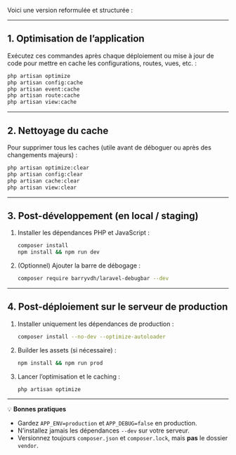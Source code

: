 Voici une version reformulée et structurée :

---

## 1. Optimisation de l’application

Exécutez ces commandes après chaque déploiement ou mise à jour de code pour mettre en cache les configurations, routes, vues, etc. :

```bash
php artisan optimize
php artisan config:cache
php artisan event:cache
php artisan route:cache
php artisan view:cache
```

---

## 2. Nettoyage du cache

Pour supprimer tous les caches (utile avant de déboguer ou après des changements majeurs) :

```bash
php artisan optimize:clear
php artisan config:clear
php artisan cache:clear
php artisan view:clear
```

---

## 3. Post-développement (en local / staging)

1. Installer les dépendances PHP et JavaScript :

   ```bash
   composer install
   npm install && npm run dev
   ```
2. (Optionnel) Ajouter la barre de débogage :

   ```bash
   composer require barryvdh/laravel-debugbar --dev
   ```

---

## 4. Post-déploiement sur le serveur de production

1. Installer uniquement les dépendances de production :

   ```bash
   composer install --no-dev --optimize-autoloader
   ```
2. Builder les assets (si nécessaire) :

   ```bash
   npm install && npm run prod
   ```
3. Lancer l’optimisation et le caching :

   ```bash
   php artisan optimize
   ```

---

💡 **Bonnes pratiques**

* Gardez `APP_ENV=production` et `APP_DEBUG=false` en production.
* N’installez jamais les dépendances `--dev` sur votre serveur.
* Versionnez toujours `composer.json` et `composer.lock`, mais **pas** le dossier `vendor`.
